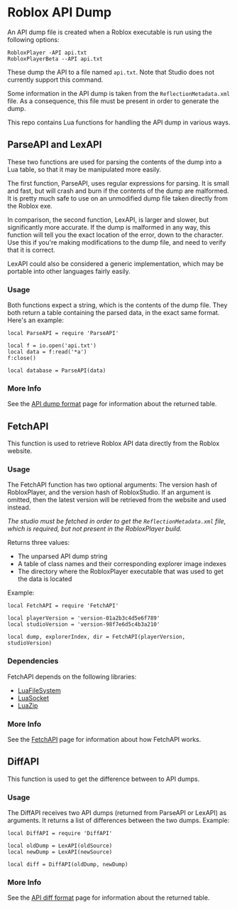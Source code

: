 # Roblox API Dump

An API dump file is created when a Roblox executable is run using the
following options:

    RobloxPlayer -API api.txt
    RobloxPlayerBeta --API api.txt

These dump the API to a file named `api.txt`. Note that Studio does not
currently support this command.

Some information in the API dump is taken from the `ReflectionMetadata.xml`
file. As a consequence, this file must be present in order to generate the
dump.

This repo contains Lua functions for handling the API dump in various ways.

## ParseAPI and LexAPI

These two functions are used for parsing the contents of the dump into a Lua
table, so that it may be manipulated more easily.

The first function, ParseAPI, uses regular expressions for parsing. It is
small and fast, but will crash and burn if the contents of the dump are
malformed. It is pretty much safe to use on an unmodified dump file taken
directly from the Roblox exe.

In comparison, the second function, LexAPI, is larger and slower, but
significantly more accurate. If the dump is malformed in any way, this
function will tell you the exact location of the error, down to the character.
Use this if you're making modifications to the dump file, and need to verify
that it is correct.

LexAPI could also be considered a generic implementation, which may be
portable into other languages fairly easily.

### Usage

Both functions expect a string, which is the contents of the dump file. They
both return a table containing the parsed data, in the exact same format.
Here's an example:

    local ParseAPI = require 'ParseAPI'

    local f = io.open('api.txt')
    local data = f:read('*a')
    f:close()

    local database = ParseAPI(data)

### More Info

See the [API dump format][wikiDumpFormat] page for information about the returned
table.

## FetchAPI

This function is used to retrieve Roblox API data directly from the Roblox
website.

### Usage

The FetchAPI function has two optional arguments: The version hash of
RobloxPlayer, and the version hash of RobloxStudio. If an argument is omitted,
then the latest version will be retrieved from the website and used instead.

*The studio must be fetched in order to get the `ReflectionMetadata.xml` file,
which is required, but not present in the RobloxPlayer build.*

Returns three values:
- The unparsed API dump string
- A table of class names and their corresponding explorer image indexes
- The directory where the RobloxPlayer executable that was used to get the
  data is located

Example:

	local FetchAPI = require 'FetchAPI'

	local playerVersion = 'version-01a2b3c4d5e6f789'
	local studioVersion = 'version-98f7e6d5c4b3a210'

	local dump, explorerIndex, dir = FetchAPI(playerVersion, studioVersion)

### Dependencies

FetchAPI depends on the following libraries:

- [LuaFileSystem][lfs]
- [LuaSocket][lsocket]
- [LuaZip][lzip]

### More Info

See the [FetchAPI][wikiFetchAPI] page for information about how FetchAPI
works.

## DiffAPI

This function is used to get the difference between to API dumps.

### Usage

The DiffAPI receives two API dumps (returned from ParseAPI or LexAPI) as
arguments. It returns a list of differences between the two dumps. Example:

	local DiffAPI = require 'DiffAPI'

	local oldDump = LexAPI(oldSource)
	local newDump = LexAPI(newSource)

	local diff = DiffAPI(oldDump, newDump)

### More Info

See the [API diff format][wikiDiffFormat] page for information about the returned
table.

[wikiDumpFormat]: https://github.com/ROBLOXStudio/roblox-api-tools/wiki/API-dump-format
[wikiDiffFormat]: https://github.com/ROBLOXStudio/roblox-api-dump/wiki/API-diff-format
[wikiFetchAPI]: https://github.com/ROBLOXStudio/roblox-api-dump/wiki/FetchAPI
[lfs]: https://websitebloger.github.io/luafilesystem/
[lsocket]: http://w3.impa.br/%7Ediego/software/luasocket/
[lzip]: http://www.keplerproject.org/luazip/
